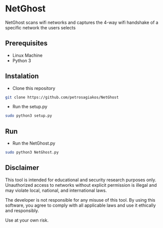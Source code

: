 # NetGhost
NetGhost scans wifi networks and captures the 4-way wifi handshake of a specific network the users selects

## Prerequisites
- Linux Machine
- Python 3

## Instalation
- Clone this repository
```bash
git clone https://github.com/petrosagiakos/NetGhost
```
- Run the setup.py
```bash
sudo python3 setup.py
```
## Run
- Run the NetGhost.py
```bash
sudo python3 NetGhost.py
```
## Disclaimer
This tool is intended for educational and security research purposes only. Unauthorized access to networks without explicit permission is illegal and may violate local, national, and international laws.

The developer is not responsible for any misuse of this tool. By using this software, you agree to comply with all applicable laws and use it ethically and responsibly.

Use at your own risk.

